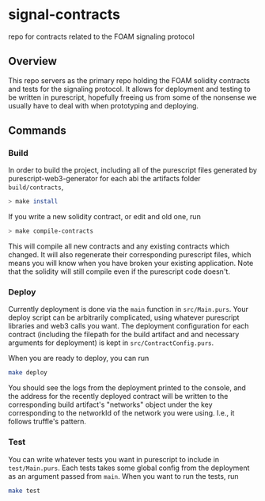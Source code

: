 # signal-contracts
repo for contracts related to the FOAM signaling protocol

## Overview
This repo servers as the primary repo holding the FOAM solidity contracts and tests for the signaling protocol. It allows
for deployment and testing to be written in purescript, hopefully freeing us from some of the nonsense we usually
have to deal with when prototyping and deploying.

## Commands


### Build
In order to build the project, including all of the purescript files generated by purescript-web3-generator for each abi
the artifacts folder `build/contracts`,
```bash
> make install
```

If you write a new solidity contract, or edit and old one, run
```bash
> make compile-contracts
```

This will compile all new contracts and any existing contracts which changed. It will also regenerate their 
corresponding purescript files, which means you will know when you have broken your existing application. Note that
the solidity will still compile even if the purescript code doesn't.


### Deploy
Currently deployment is done via the `main` function in `src/Main.purs`. Your deploy script can be arbitrarily complicated,
using whatever purescript libraries and web3 calls you want. The deployment configuration for each contract (including 
the filepath for the build artifact and and necessary arguments for deployment) is kept in `src/ContractConfig.purs`.

When you are ready to deploy, you can run
```bash
make deploy
```

You should see the logs from the deployment printed to the console, and the address for the recently deployed contract will
be written to the corresponding build artifact's "networks" object under the key corresponding to the networkId of the
network you were using. I.e., it follows truffle's pattern.

### Test
You can write whatever tests you want in purescript to include in `test/Main.purs`. Each tests takes some global config
from the deployment as an argument passed from `main`. When you want to run the tests, run

```bash
make test
```
